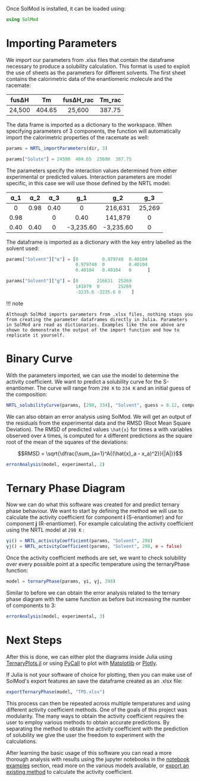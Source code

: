 Once SolMod is installed, it can be loaded using:

```julia
using SolMod
```
# Importing Parameters

We import our parameters from .xlsx files that contain the dataframe necessary to produce a solubility calculation. This format is used to exploit the use of sheets as the parameters for different solvents. The first sheet contains the calorimetric data of the enantiomeric molecule and the racemate:

| fusΔH |  Tm  | fusΔH_rac | Tm_rac |
| :---: | :--: | :-------: | :----: |
| 24,500|404.65|     25,600|  387.75|

The data frame is imported as a dictionary to the workspace. When specifying parameters of 3 components, the function will automatically import the calorimetric properties of the racemate as well:

```julia
params = NRTL_importParameters(dir, 3)

params["Solute"] = 24500  404.65  25600  387.75
```

The parameters specify the interaction values determined from either experimental or predicted values. Interaction parameters are model specific, in this case we will use those defined by the NRTL model:

|⍺_1|⍺_2|⍺_3|g_1|g_2|g_3|
|:-:|:-:|:-:|:-:|:-:|:-:|
|0|0.98|0.40|0|216,631|25,269|
|0.98||0|0.40|141,879|0|25,269|
|0.40|0.40|0|-3,235.60|-3,235.60|0|

The dataframe is imported as a dictionary with the key entry labelled as the solvent used:

```julia
params["Solvent"]["⍺"] = [0         0.979748  0.40104
                          0.979748  0         0.40104
                          0.40104   0.40104   0      ]

params["Solvent"]["g"] = [0       216631  25269
                          141879  0       25269
                          -3235.6 -3235.6 0    ]
```
!!! note

    Although SolMod imports parameters from .xlsx files, nothing stops you from creating the parameter dataframes directly in Julia. Parameters in SolMod are read as dictionaries. Examples like the one above are shown to demonstrate the output of the import function and how to replicate it yourself.

# Binary Curve

With the parameters imported, we can use the model to determine the activity coefficient. We want to predict a solubility curve for the S-enantiomer. The curve will range from  ``298 K``  to  ``334 K``  and an initial guess of the composition:

```julia
NRTL_solubilityCurve(params, [298, 334], "Solvent", guess = 0.12, components = 3)
```

We can also obtain an error analysis using SolMod. We will get an output of the residuals from the experimental data and the RMSD (Root Mean Square Deviation). The RMSD of predicted values  ``\hat{x}``  for times a with variables observed over  ``A``  times, is computed for  ``A``  different predictions as the square root of the mean of the squares of the deviations:

```math
RMSD = \sqrt{\dfrac{\sum_{a=1}^A{(\hat{x}_a - x_a)^2}}{|A|}}
```

```julia
errorAnalysis(model, experimental, 2)
```

# Ternary Phase Diagram

Now we can do what this software was created for and predict ternary phase behaviour. We want to start by defining the method we will use to calculate the activity coefficient for component **i** (S-enantiomer) and for component **j** (R-enantiomer). For example calculating the activity coefficient using the NRTL model at  ``298 K`` :

```julia
γi() = NRTL_activityCoefficient(params, "Solvent", 298)
γj() = NRTL_activityCoefficient(params, "Solvent", 298, e = false)
```

Once the activity coefficient methods are set, we want to check solubility over every possible point at a specific temperature using the ternaryPhase function:

```julia
model = ternaryPhase(params, γi, γj, 298)
```

Similar to before we can obtain the error analysis related to the ternary phase diagram with the same function as before but increasing the number of components to 3:

```julia
errorAnalysis(model, experimental, 3)
```

# Next Steps

After this is done, we can either plot the diagrams inside Julia using [TernaryPlots.jl](https://github.com/jacobusmmsmit/TernaryPlots.jl) or using [PyCall](https://github.com/JuliaPy/PyCall.jl) to plot with [Matplotlib](https://github.com/marcharper/python-ternary) or [Plotly](https://plotly.com/python/ternary-plots/). 

If Julia is not your software of choice for plotting, then you can make use of SolMod's export features an save the dataframe created as an .xlsx file:

```julia
exportTernaryPhase(model, "TPD.xlsx")
```

This process can then be repeated across multiple temperatures and using different activity coefficient methods. One of the goals of this project was modularity. The many ways to obtain the activity coefficient requires the user to employ various methods to obtain accurate predictions. By separating the method to obtain the activity coefficient with the prediction of solubility we give the user the freedom to experiment with the calculations.

After learning the basic usage of this software you can read a more thorough analysis with results using the jupyter notebooks in the [notebook examples](https://rgambarini.github.io/SolMod.jl/dev/notebook_examples/) section, read more on the various models available, or [export an existing method](https://rgambarini.github.io/SolMod.jl/dev/AvailableModels/CustomModels/) to calculate the activity coefficient.